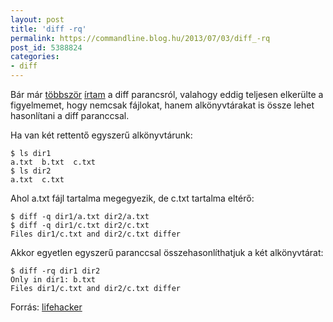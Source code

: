 ```yaml
---
layout: post
title: 'diff -rq'
permalink: https://commandline.blog.hu/2013/07/03/diff_-rq
post_id: 5388824
categories: 
- diff
---
```


Bár már 
[többször](http://commandline.blog.hu/2011/09/04/diff_1) 
[írtam](http://commandline.blog.hu/2011/09/07/diff_process_helyettesites) a diff parancsról, valahogy eddig teljesen elkerülte a figyelmemet, hogy nemcsak fájlokat, hanem alkönyvtárakat is össze lehet hasonlítani a diff paranccsal.

Ha van két rettentő egyszerű alkönyvtárunk:

```
$ ls dir1
a.txt  b.txt  c.txt
$ ls dir2
a.txt  c.txt
```

Ahol a.txt fájl tartalma megegyezik, de c.txt tartalma eltérő:

```
$ diff -q dir1/a.txt dir2/a.txt
$ diff -q dir1/c.txt dir2/c.txt
Files dir1/c.txt and dir2/c.txt differ
```

Akkor egyetlen egyszerű paranccsal összehasonlíthatjuk a két alkönyvtárat:

```
$ diff -rq dir1 dir2
Only in dir1: b.txt
Files dir1/c.txt and dir2/c.txt differ
```

Forrás: 
[lifehacker](http://lifehacker.com/compare-the-contents-of-two-folders-with-the-diff-comma-598872057)